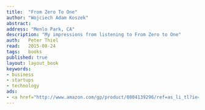 ```yaml
---
title:	"From Zero To One"
author: "Wojciech Adam Koszek"
abstract:
address: "Menlo Park, CA"
description: "My impressions from listening to From Zero to One"
auth:	Peter Thiel
read:	2015-08-24
tags:	books
published: true
layout: layout_book
keywords:
- business
- startups
- technology
ads:
- <a href="http://www.amazon.com/gp/product/0804139296/ref=as_li_tl?ie=UTF8&camp=1789&creative=390957&creativeASIN=0804139296&linkCode=as2&tag=wkoszek-20&linkId=BT3CVYUSJWXENDLV"><img border="0" src="http://ws-na.amazon-adsystem.com/widgets/q?_encoding=UTF8&ASIN=0804139296&Format=_SL160_&ID=AsinImage&MarketPlace=US&ServiceVersion=20070822&WS=1&tag=wkoszek-20" ></a><img src="http://ir-na.amazon-adsystem.com/e/ir?t=wkoszek-20&l=as2&o=1&a=0804139296" width="1" height="1" border="0" alt="" style="border:none !important; margin:0px !important;" />
---
```


